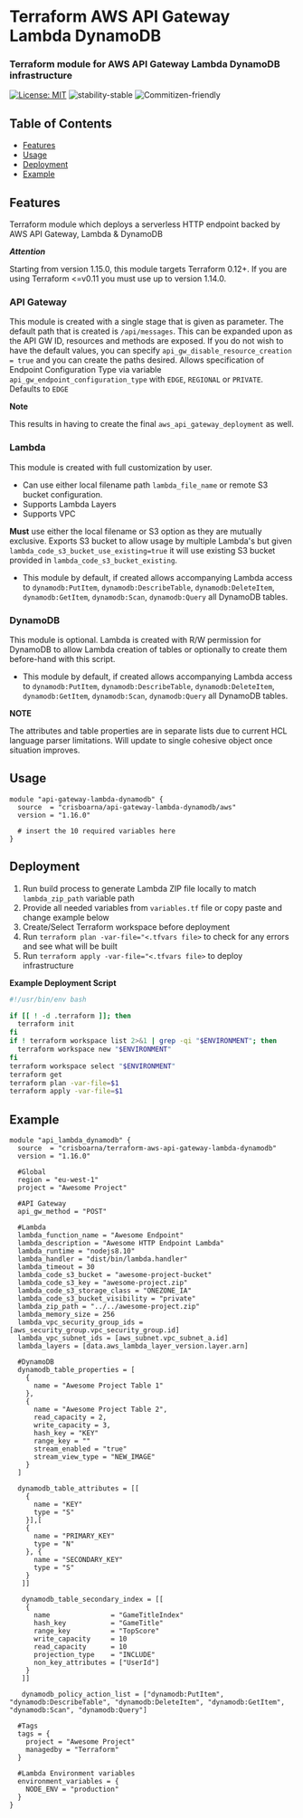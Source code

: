 # Terraform AWS API Gateway Lambda DynamoDB

### Terraform module for AWS API Gateway Lambda DynamoDB infrastructure
[![License: MIT](https://img.shields.io/badge/License-MIT-brightgreen.svg)](https://opensource.org/licenses/MIT)
![stability-stable](https://img.shields.io/badge/stability-stable-brightgreen.svg)
![Commitizen-friendly](https://img.shields.io/badge/commitizen-friendly-brightgreen.svg)

## Table of Contents
* [Features](#features)
* [Usage](#usage)
* [Deployment](#deployment)
* [Example](#example)

## Features
Terraform module which deploys a serverless HTTP endpoint backed by AWS API Gateway, Lambda & DynamoDB
 
***Attention***

Starting from version 1.15.0, this module targets Terraform 0.12+. If you are using Terraform <=v0.11 you must use up to version 1.14.0.

### API Gateway

This module is created with a single stage that is given as parameter.
The default path that is created is `/api/messages`. This can be expanded upon as the API GW ID, resources and methods are exposed.
If you do not wish to have the default values, you can specify `api_gw_disable_resource_creation = true` and you can create the paths desired. 
Allows specification of Endpoint Configuration Type via variable `api_gw_endpoint_configuration_type` with `EDGE`, `REGIONAL` or `PRIVATE`. Defaults to `EDGE`


**Note** 

This results in having to create the final `aws_api_gateway_deployment` as well.


### Lambda

This module is created with full customization by user.
- Can use either local filename path `lambda_file_name` or remote S3 bucket configuration.
- Supports Lambda Layers
- Supports VPC

**Must** use either the local filename or S3 option as they are mutually exclusive. 
Exports S3 bucket to allow usage by multiple Lambda's but given `lambda_code_s3_bucket_use_existing=true` it will use existing S3 bucket provided in `lambda_code_s3_bucket_existing`.
- This module by default, if created allows accompanying Lambda access to `dynamodb:PutItem`, `dynamodb:DescribeTable`, `dynamodb:DeleteItem`, `dynamodb:GetItem`, `dynamodb:Scan`, `dynamodb:Query` all DynamoDB tables.


### DynamoDB

This module is optional. Lambda is created with R/W permission for DynamoDB to allow Lambda creation of tables or optionally to create them before-hand with this script.
- This module by default, if created allows accompanying Lambda access to `dynamodb:PutItem`, `dynamodb:DescribeTable`, `dynamodb:DeleteItem`, `dynamodb:GetItem`, `dynamodb:Scan`, `dynamodb:Query` all DynamoDB tables.

**NOTE**

The attributes and table properties are in separate lists due to current HCL language parser limitations. Will update to single cohesive object once situation improves.
## Usage
```hcl-terraform
module "api-gateway-lambda-dynamodb" {
  source  = "crisboarna/api-gateway-lambda-dynamodb/aws"
  version = "1.16.0"

  # insert the 10 required variables here
}
```

## Deployment
1. Run build process to generate Lambda ZIP file locally to match `lambda_zip_path` variable path
2. Provide all needed variables from `variables.tf` file or copy paste and change example below
3. Create/Select Terraform workspace before deployment
4. Run `terraform plan -var-file="<.tfvars file>` to check for any errors and see what will be built
5. Run `terraform apply -var-file="<.tfvars file>` to deploy infrastructure

**Example Deployment Script**
```sh
#!/usr/bin/env bash

if [[ ! -d .terraform ]]; then
  terraform init
fi
if ! terraform workspace list 2>&1 | grep -qi "$ENVIRONMENT"; then
  terraform workspace new "$ENVIRONMENT"
fi
terraform workspace select "$ENVIRONMENT"
terraform get
terraform plan -var-file=$1
terraform apply -var-file=$1
```

## Example
```hcl-terraform
module "api_lambda_dynamodb" {
  source  = "crisboarna/terraform-aws-api-gateway-lambda-dynamodb"
  version = "1.16.0"

  #Global
  region = "eu-west-1"
  project = "Awesome Project"
   
  #API Gateway
  api_gw_method = "POST"

  #Lambda
  lambda_function_name = "Awesome Endpoint"
  lambda_description = "Awesome HTTP Endpoint Lambda"
  lambda_runtime = "nodejs8.10"
  lambda_handler = "dist/bin/lambda.handler"
  lambda_timeout = 30
  lambda_code_s3_bucket = "awesome-project-bucket"
  lambda_code_s3_key = "awesome-project.zip"
  lambda_code_s3_storage_class = "ONEZONE_IA"
  lambda_code_s3_bucket_visibility = "private"
  lambda_zip_path = "../../awesome-project.zip"
  lambda_memory_size = 256
  lambda_vpc_security_group_ids = [aws_security_group.vpc_security_group.id]
  lambda_vpc_subnet_ids = [aws_subnet.vpc_subnet_a.id]
  lambda_layers = [data.aws_lambda_layer_version.layer.arn]

  #DynamoDB
  dynamodb_table_properties = [
    { 
      name = "Awesome Project Table 1"
    },
    {
      name = "Awesome Project Table 2",
      read_capacity = 2,
      write_capacity = 3,
      hash_key = "KEY"
      range_key = ""
      stream_enabled = "true"
      stream_view_type = "NEW_IMAGE"
    }
  ]
  
  dynamodb_table_attributes = [[
    {
      name = "KEY"
      type = "S"
    }],[
    {
      name = "PRIMARY_KEY"
      type = "N"
    }, {
      name = "SECONDARY_KEY"
      type = "S"
    }
   ]]
   
   dynamodb_table_secondary_index = [[
    {
      name               = "GameTitleIndex"
      hash_key           = "GameTitle"
      range_key          = "TopScore"
      write_capacity     = 10
      read_capacity      = 10
      projection_type    = "INCLUDE"
      non_key_attributes = ["UserId"]
    }
   ]]
   
   dynamodb_policy_action_list = ["dynamodb:PutItem", "dynamodb:DescribeTable", "dynamodb:DeleteItem", "dynamodb:GetItem", "dynamodb:Scan", "dynamodb:Query"]
    
  #Tags
  tags = {
    project = "Awesome Project"
    managedby = "Terraform"
  }
  
  #Lambda Environment variables
  environment_variables = {
    NODE_ENV = "production"
  }
}
```